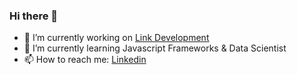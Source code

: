 ### Hi there 👋


- 🔭 I’m currently working on [Link Development](https://www.linkdevelopment.com/en-us/)
- 🌱 I’m currently learning  Javascript Frameworks & Data Scientist
- 📫 How to reach me: [Linkedin](https://www.linkedin.com/in/akrambrahim)

